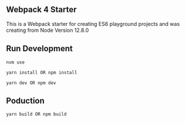 ## Webpack 4 Starter

This is a Webpack starter for creating ES6 playground projects and was creating from Node Version 12.8.0

## Run Development
```
nvm use
```
```
yarn install OR npm install
```
```
yarn dev OR npm dev
```

## Poduction
```
yarn build OR npm build
```